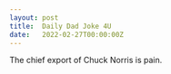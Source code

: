 ```yaml
---
layout: post
title:  Daily Dad Joke 4U
date:   2022-02-27T00:00:00Z
---
```

The chief export of Chuck Norris is pain.
